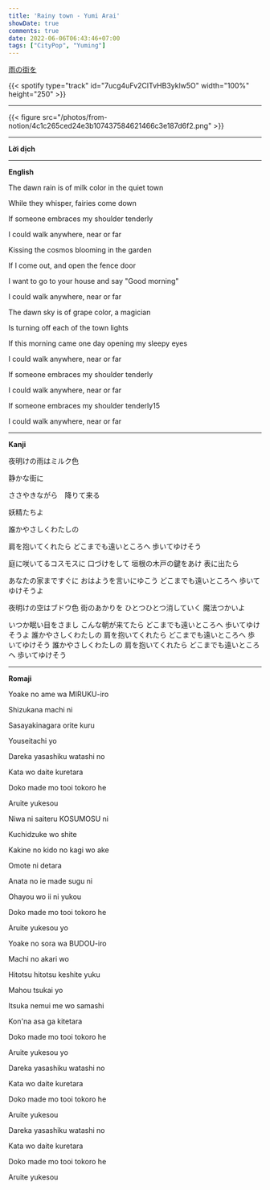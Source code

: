 ```yaml
---
title: 'Rainy town - Yumi Arai'
showDate: true
comments: true
date: 2022-06-06T06:43:46+07:00
tags: ["CityPop", "Yuming"]
---
```

[雨の街を](https://www.youtube.com/watch?v=c28B6paWGpw&list=RDGMEMCMFH2exzjBeE_zAHHJOdxg)

{{< spotify type="track" id="7ucg4uFv2ClTvHB3yklw5O" width="100%" height="250" >}}

---
{{< figure src="/photos/from-notion/4c1c265ced24e3b107437584621466c3e187d6f2.png" >}}

---
**Lời dịch**



---
**English**

The dawn rain is of milk color in the quiet town

While they whisper, fairies come down

If someone embraces my shoulder tenderly

I could walk anywhere, near or far



Kissing the cosmos blooming in the garden

If I come out, and open the fence door

I want to go to your house and say "Good morning"

I could walk anywhere, near or far



The dawn sky is of grape color, a magician

Is turning off each of the town lights

If this morning came one day opening my sleepy eyes

I could walk anywhere, near or far



If someone embraces my shoulder tenderly

I could walk anywhere, near or far

If someone embraces my shoulder tenderly15

I could walk anywhere, near or far



---
**Kanji**

夜明けの雨はミルク色

静かな街に

ささやきながら　降りて来る

妖精たちよ

誰かやさしくわたしの

肩を抱いてくれたら
どこまでも遠いところへ
歩いてゆけそう

庭に咲いてるコスモスに
口づけをして
垣根の木戸の鍵をあけ
表に出たら

あなたの家まですぐに
おはようを言いにゆこう
どこまでも遠いところへ
歩いてゆけそうよ

夜明けの空はブドウ色
街のあかりを
ひとつひとつ消していく
魔法つかいよ

いつか眠い目をさまし
こんな朝が来てたら
どこまでも遠いところへ
歩いてゆけそうよ
誰かやさしくわたしの
肩を抱いてくれたら
どこまでも遠いところへ
歩いてゆけそう
誰かやさしくわたしの
肩を抱いてくれたら
どこまでも遠いところへ
歩いてゆけそう

---
**Romaji**



Yoake no ame wa MIRUKU-iro

Shizukana machi ni

Sasayakinagara   orite kuru

Youseitachi yo

Dareka yasashiku watashi no

Kata wo daite kuretara

Doko made mo tooi tokoro he

Aruite yukesou

Niwa ni saiteru KOSUMOSU ni

Kuchidzuke wo shite

Kakine no kido no kagi wo ake

Omote ni detara



Anata no ie made sugu ni

Ohayou wo ii ni yukou

Doko made mo tooi tokoro he

Aruite yukesou yo


Yoake no sora wa BUDOU-iro

Machi no akari wo

Hitotsu hitotsu keshite yuku

Mahou tsukai yo

Itsuka nemui me wo samashi

Kon'na asa ga kitetara

Doko made mo tooi tokoro he

Aruite yukesou yo

Dareka yasashiku watashi no

Kata wo daite kuretara

Doko made mo tooi tokoro he

Aruite yukesou

Dareka yasashiku watashi no

Kata wo daite kuretara

Doko made mo tooi tokoro he

Aruite yukesou





